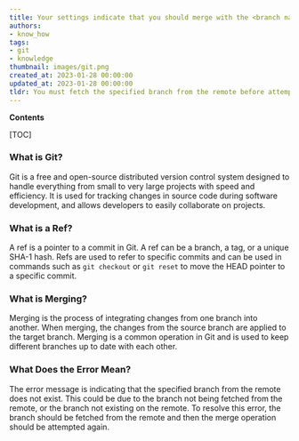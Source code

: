 ```yaml
---
title: Your settings indicate that you should merge with the <branch name> from the remote, but this branch has not been downloaded yet
authors:
- know_how
tags:
- git
- knowledge
thumbnail: images/git.png
created_at: 2023-01-28 00:00:00
updated_at: 2023-01-28 00:00:00
tldr: You must fetch the specified branch from the remote before attempting to merge.
---
```


**Contents**

[TOC]

### What is Git?
Git is a free and open-source distributed version control system designed to handle everything from small to very large projects with speed and efficiency. It is used for tracking changes in source code during software development, and allows developers to easily collaborate on projects.

### What is a Ref?
A ref is a pointer to a commit in Git. A ref can be a branch, a tag, or a unique SHA-1 hash. Refs are used to refer to specific commits and can be used in commands such as `git checkout` or `git reset` to move the HEAD pointer to a specific commit.

### What is Merging?
Merging is the process of integrating changes from one branch into another. When merging, the changes from the source branch are applied to the target branch. Merging is a common operation in Git and is used to keep different branches up to date with each other.

### What Does the Error Mean?
The error message is indicating that the specified branch from the remote does not exist. This could be due to the branch not being fetched from the remote, or the branch not existing on the remote. To resolve this error, the branch should be fetched from the remote and then the merge operation should be attempted again.
